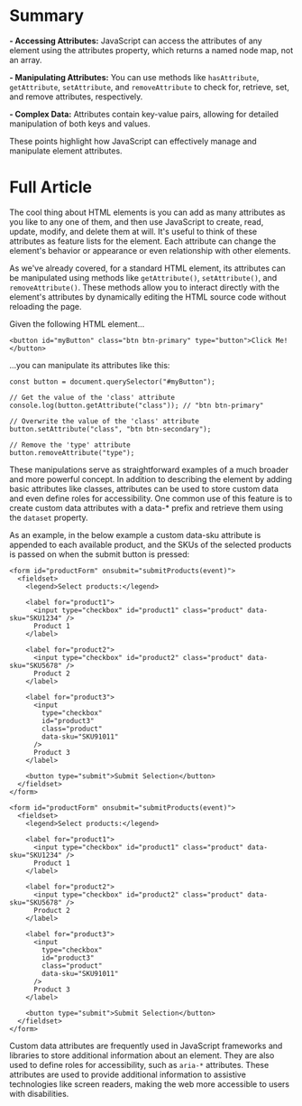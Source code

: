# Summary

**- Accessing Attributes:** JavaScript can access the attributes of any element using the attributes property, which returns a named node map, not an array.

**- Manipulating Attributes:** You can use methods like `hasAttribute`, `getAttribute`, `setAttribute`, and `removeAttribute` to check for, retrieve, set, and remove attributes, respectively.

**- Complex Data:** Attributes contain key-value pairs, allowing for detailed manipulation of both keys and values.

These points highlight how JavaScript can effectively manage and manipulate element attributes.

# Full Article

The cool thing about HTML elements is you can add as many attributes as you like to any one of them, and then use JavaScript to create, read, update, modify, and delete them at will. It's useful to think of these attributes as feature lists for the element. Each attribute can change the element's behavior or appearance or even relationship with other elements.

As we've already covered, for a standard HTML element, its attributes can be manipulated using methods like `getAttribute()`, `setAttribute()`, and `removeAttribute()`. These methods allow you to interact directly with the element's attributes by dynamically editing the HTML source code without reloading the page.

Given the following HTML element...

```
<button id="myButton" class="btn btn-primary" type="button">Click Me!</button>
```

...you can manipulate its attributes like this:

```
const button = document.querySelector("#myButton");

// Get the value of the 'class' attribute
console.log(button.getAttribute("class")); // "btn btn-primary"

// Overwrite the value of the 'class' attribute
button.setAttribute("class", "btn btn-secondary");

// Remove the 'type' attribute
button.removeAttribute("type");
```

These manipulations serve as straightforward examples of a much broader and more powerful concept. In addition to describing the element by adding basic attributes like classes, attributes can be used to store custom data and even define roles for accessibility. One common use of this feature is to create custom data attributes with a data-\* prefix and retrieve them using the `dataset` property.

As an example, in the below example a custom data-sku attribute is appended to each available product, and the SKUs of the selected products is passed on when the submit button is pressed:

```
<form id="productForm" onsubmit="submitProducts(event)">
  <fieldset>
    <legend>Select products:</legend>

    <label for="product1">
      <input type="checkbox" id="product1" class="product" data-sku="SKU1234" />
      Product 1
    </label>

    <label for="product2">
      <input type="checkbox" id="product2" class="product" data-sku="SKU5678" />
      Product 2
    </label>

    <label for="product3">
      <input
        type="checkbox"
        id="product3"
        class="product"
        data-sku="SKU91011"
      />
      Product 3
    </label>

    <button type="submit">Submit Selection</button>
  </fieldset>
</form>
```

```
<form id="productForm" onsubmit="submitProducts(event)">
  <fieldset>
    <legend>Select products:</legend>

    <label for="product1">
      <input type="checkbox" id="product1" class="product" data-sku="SKU1234" />
      Product 1
    </label>

    <label for="product2">
      <input type="checkbox" id="product2" class="product" data-sku="SKU5678" />
      Product 2
    </label>

    <label for="product3">
      <input
        type="checkbox"
        id="product3"
        class="product"
        data-sku="SKU91011"
      />
      Product 3
    </label>

    <button type="submit">Submit Selection</button>
  </fieldset>
</form>
```

Custom data attributes are frequently used in JavaScript frameworks and libraries to store additional information about an element. They are also used to define roles for accessibility, such as `aria-*` attributes. These attributes are used to provide additional information to assistive technologies like screen readers, making the web more accessible to users with disabilities.
